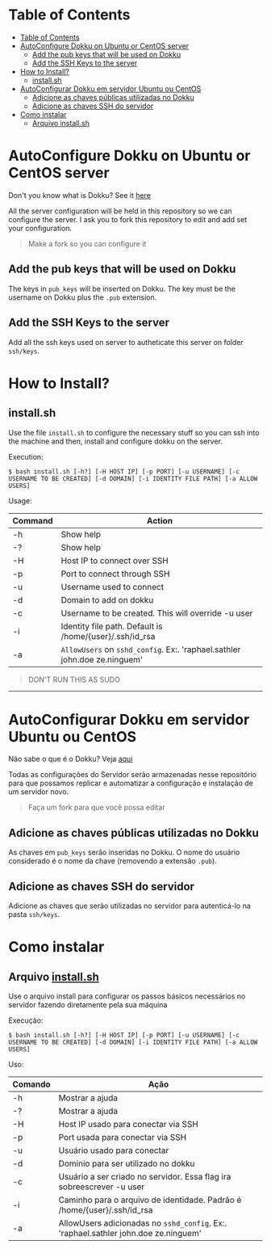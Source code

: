 
# Table of Contents
- [Table of Contents](#table-of-contents)
- [AutoConfigure Dokku on Ubuntu or CentOS server](#autoconfigure-dokku-on-ubuntu-or-centos-server)
    - [Add the pub keys that will be used on Dokku](#add-the-pub-keys-that-will-be-used-on-dokku)
    - [Add the SSH Keys to the server](#add-the-ssh-keys-to-the-server)
- [How to Install?](#how-to-install)
    - [install.sh](#installsh)
- [AutoConfigurar Dokku em servidor Ubuntu ou CentOS](#autoconfigurar-dokku-em-servidor-ubuntu-ou-centos)
    - [Adicione as chaves públicas utilizadas no Dokku](#adicione-as-chaves-p%C3%BAblicas-utilizadas-no-dokku)
    - [Adicione as chaves SSH do servidor](#adicione-as-chaves-ssh-do-servidor)
- [Como instalar](#como-instalar)
    - [Arquivo install.sh](#arquivo-installsh)

# AutoConfigure Dokku on Ubuntu or CentOS server

Don't you know what is Dokku? See it [here](https://github.com/dokku/dokku)

All the server configuration will be held in this repository so we can configure the server. 
I ask you to fork this repository to edit and add set your configuration.

> Make a fork so you can configure it

## Add the pub keys that will be used on Dokku

The keys in `pub_keys` will be inserted on Dokku. The key must be the username on Dokku plus the `.pub` extension.

## Add the SSH Keys to the server

Add all the ssh keys used on server to autheticate this server on folder `ssh/keys`.

# How to Install?

## install.sh

Use the file `install.sh` to configure the necessary stuff so you can ssh into the machine and then, install and configure dokku on the server.

Execution:

```
$ bash install.sh [-h?] [-H HOST IP] [-p PORT] [-u USERNAME] [-c USERNAME TO BE CREATED] [-d DOMAIN] [-i IDENTITY FILE PATH] [-a ALLOW USERS] 
```

Usage: 

|Command|Action|
|---|---|
|-h|Show help|
|-?|Show help|
|-H|Host IP to connect over SSH|
|-p|Port to connect through SSH|
|-u|Username used to connect|
|-d|Domain to add on dokku|
|-c|Username to be created. This will override -u user|
|-i|Identity file path. Default is /home/{user}/.ssh/id_rsa|
|-a|`AllowUsers` on `sshd_config`. Ex:. 'raphael.sathler john.doe ze.ninguem'|

> DON'T RUN THIS AS SUDO


---

# AutoConfigurar Dokku em servidor Ubuntu ou CentOS

Não sabe o que é o Dokku? Veja [aqui](https://github.com/dokku/dokku)

Todas as configurações do Servidor serão armazenadas nesse repositório para que possamos replicar e automatizar a configuração e instalação de um servidor novo.

> Faça um fork para que você possa editar 

## Adicione as chaves públicas utilizadas no Dokku

As chaves em `pub_keys` serão inseridas no Dokku. O nome do usuário considerado é o nome da chave (removendo a extensão `.pub`).

## Adicione as chaves SSH do servidor

Adicione as chaves que serão utilizadas no servidor para autenticá-lo na pasta `ssh/keys`.

# Como instalar

## Arquivo [install.sh](https://github.com/phasath/auto-install-dokku/blob/master/install.sh)

Use o arquivo install para configurar os passos básicos necessários no servidor fazendo diretamente pela sua máquina

Execução:

```
$ bash install.sh [-h?] [-H HOST IP] [-p PORT] [-u USERNAME] [-c USERNAME TO BE CREATED] [-d DOMAIN] [-i IDENTITY FILE PATH] [-a ALLOW USERS] 
```

Uso: 

|Comando|Ação|
|---|---|
|-h|Mostrar a ajuda|
|-?|Mostrar a ajuda|
|-H|Host IP usado para conectar via SSH|
|-p|Port usada para conectar via SSH|
|-u|Usuário usado para conectar|
|-d|Domínio para ser utilizado no dokku|
|-c|Usuário a ser criado no servidor. Essa flag ira sobreescrever -u user|
|-i|Caminho para o arquivo de identidade. Padrão é /home/{user}/.ssh/id_rsa|
|-a|AllowUsers adicionadas no `sshd_config`. Ex:. 'raphael.sathler john.doe ze.ninguem'|